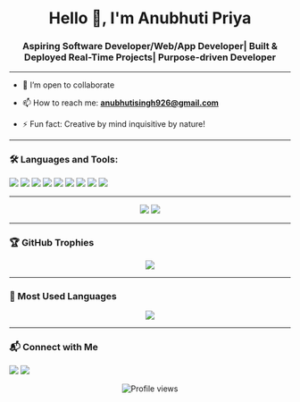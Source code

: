 <h1 align="center">Hello 👋, I'm Anubhuti Priya</h1>
<h3 align="center">Aspiring Software Developer/Web/App Developer| Built & Deployed Real-Time Projects| Purpose-driven Developer</h3>

---
- 👯 I’m open to collaborate

- 📫 How to reach me: **anubhutisingh926@gmail.com**

- ⚡ Fun fact: Creative by mind inquisitive by nature!

---

### 🛠️ Languages and Tools:

<p>
  <img src="https://img.shields.io/badge/Python-3670A0?style=for-the-badge&logo=python&logoColor=white" />
  <img src="https://img.shields.io/badge/Django-092E20?style=for-the-badge&logo=django&logoColor=white" />
  <img src="https://img.shields.io/badge/Firebase-FFCA28?style=for-the-badge&logo=firebase&logoColor=black" />
  <img src="https://img.shields.io/badge/Flutter-02569B?style=for-the-badge&logo=flutter&logoColor=white" />
  <img src="https://img.shields.io/badge/HTML-E34F26?style=for-the-badge&logo=html5&logoColor=white" />
  <img src="https://img.shields.io/badge/CSS-1572B6?style=for-the-badge&logo=css3&logoColor=white" />
  <img src="https://img.shields.io/badge/JavaScript-F7DF1E?style=for-the-badge&logo=javascript&logoColor=black" />
  <img src="https://img.shields.io/badge/MySQL-00758F?style=for-the-badge&logo=mysql&logoColor=white" />
  <img src="https://img.shields.io/badge/WordPress-21759B?style=for-the-badge&logo=wordpress&logoColor=white" />
</p>

---

<p align="center">
  <img src="https://github-readme-stats.vercel.app/api?username=priya926&show_icons=true&theme=radical" />
  <img src="https://streak-stats.demolab.com?user=priya926&theme=radical&hide_border=true" />
</p>

---

### 🏆 GitHub Trophies

<p align="center">
  <img src="https://github-profile-trophy.vercel.app/?username=priya926&theme=gruvbox&margin-w=15&no-bg=true" />
</p>

---

### 📌 Most Used Languages

<p align="center">
  <img src="https://github-readme-stats.vercel.app/api/top-langs/?username=priya926&layout=compact&theme=tokyonight" />
</p>

---

### 📬 Connect with Me

<p>
  <a href="https://linkedin.com/in/priya926"><img src="https://img.shields.io/badge/LinkedIn-blue?style=for-the-badge&logo=linkedin&logoColor=white"/></a>
  <a href="mailto:anubhutisingh926@gmail.com"><img src="https://img.shields.io/badge/Gmail-red?style=for-the-badge&logo=gmail&logoColor=white"/></a>
    <p align="center">
        <img src="https://komarev.com/ghpvc/?username=priya926&label=Profile%20views&color=blue&style=for-the-badge" alt="Profile views" />
    </p>

</p>

